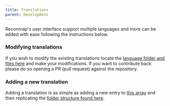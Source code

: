 ```yaml
---
title: Translations
parent: Development
---
```


Reconmap's user interface support multiple languages and more can be added with ease following the instructions below.

### Modifying translations

If you wish to modify the existing translations locate the [language folder and files here](https://github.com/reconmap/web-client/tree/master/packages/app/src/translations) and make your modifications. If you want to contribute back please do so opening a PR (pull request) against the repository.

### Adding a new translation

Adding a translation is as simple as adding a new entry to [this array](https://github.com/reconmap/web-client/blob/master/packages/app/src/translations/LanguageList.ts) and then replicating the [folder structure found here](https://github.com/reconmap/web-client/tree/master/packages/app/src/translations).
